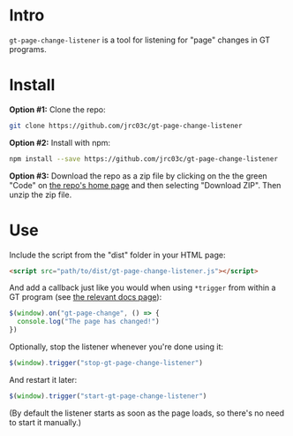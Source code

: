 # Intro

`gt-page-change-listener` is a tool for listening for "page" changes in GT programs.

# Install

**Option #1:** Clone the repo:

```bash
git clone https://github.com/jrc03c/gt-page-change-listener
```

**Option #2:** Install with npm:

```bash
npm install --save https://github.com/jrc03c/gt-page-change-listener
```

**Option #3:** Download the repo as a zip file by clicking on the the green "Code" on [the repo's home page](https://github.com/jrc03c/gt-page-change-listener) and then selecting "Download ZIP". Then unzip the zip file.

# Use

Include the script from the "dist" folder in your HTML page:

```html
<script src="path/to/dist/gt-page-change-listener.js"></script>
```

And add a callback just like you would when using `*trigger` from within a GT program (see [the relevant docs page](https://docs.guidedtrack.com/manual/advanced-options/triggering-a-javascript-event/#triggering-a-javascript-event)):

```js
$(window).on("gt-page-change", () => {
  console.log("The page has changed!")
})
```

Optionally, stop the listener whenever you're done using it:

```js
$(window).trigger("stop-gt-page-change-listener")
```

And restart it later:

```js
$(window).trigger("start-gt-page-change-listener")
```

(By default the listener starts as soon as the page loads, so there's no need to start it manually.)
